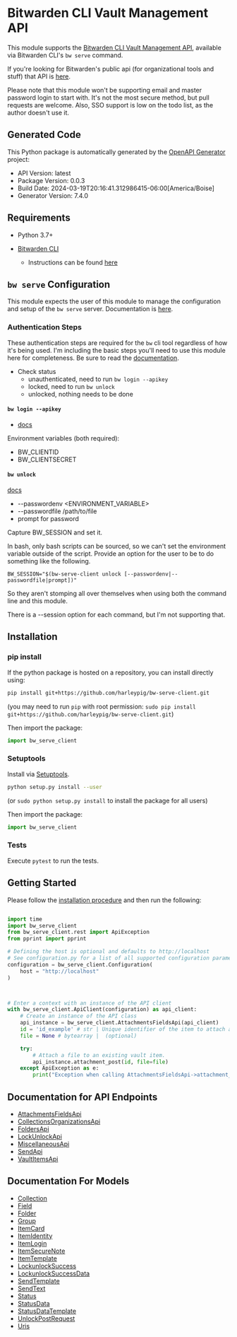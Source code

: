 # Bitwarden CLI Vault Management API

This module supports the [Bitwarden CLI Vault Management
API](https://bitwarden.com/help/vault-management-api/), available via
Bitwarden CLI's `bw serve` command.

If you're looking for Bitwarden's public api (for organizational tools and
stuff) that API is [here](https://bitwarden.com/help/api/).

Please note that this module won't be supporting email and master password
login to start with. It's not the most secure method, but pull requests are
welcome. Also, SSO support is low on the todo list, as the author doesn't use
it.

## Generated Code

This Python package is automatically generated by the [OpenAPI
Generator](https://openapi-generator.tech) project:

- API Version: latest
- Package Version: 0.0.3
- Build Date: 2024-03-19T20:16:41.312986415-06:00[America/Boise]
- Generator Version: 7.4.0

## Requirements

* Python 3.7+

* [Bitwarden
    CLI](https://bitwarden.com/download/#downloads-command-line-interface)
  - Instructions can be found
    [here](https://bitwarden.com/help/cli/#download-and-install)

## `bw serve` Configuration

This module expects the user of this module to manage the configuration and
setup of the `bw serve` server. Documentation is
[here](https://bitwarden.com/help/cli/#serve).

### Authentication Steps

These authentication steps are required for the `bw` cli tool regardless of
how it's being used. I'm including the basic steps you'll need to use this
module here for completeness. Be sure to read the
[documentation](https://bitwarden.com/help/cli/).

* Check status
  - unauthenticated, need to run `bw login --apikey`
  - locked, need to run `bw unlock`
  - unlocked, nothing needs to be done

#### `bw login --apikey`

* [docs](https://bitwarden.com/help/cli/#using-an-api-key)

Environment variables (both required):
* BW_CLIENTID
* BW_CLIENTSECRET

#### `bw unlock`

[docs](https://bitwarden.com/help/cli/#unlock)

* --passwordenv <ENVIRONMENT_VARIABLE>
* --passwordfile /path/to/file
* prompt for password

Capture BW_SESSION and set it.

In bash, only bash scripts can be sourced, so we can't set the environment
variable outside of the script. Provide an option for the user to be to do
something like the following.
```
BW_SESSION="$(bw-serve-client unlock [--passwordenv|--passwordfile|prompt])"
```
So they aren't stomping all over themselves when using both the command line
and this module.

There is a --session option for each command, but I'm not supporting that.

## Installation

### pip install

If the python package is hosted on a repository, you can install directly using:
```sh
pip install git+https://github.com/harleypig/bw-serve-client.git
```
(you may need to run `pip` with root permission: `sudo pip install
git+https://github.com/harleypig/bw-serve-client.git`)

Then import the package:
```python
import bw_serve_client
```

### Setuptools

Install via [Setuptools](http://pypi.python.org/pypi/setuptools).
```sh
python setup.py install --user
```
(or `sudo python setup.py install` to install the package for all users)

Then import the package:
```python
import bw_serve_client
```

### Tests

Execute `pytest` to run the tests.

## Getting Started

Please follow the [installation procedure](#installation--usage) and then run the following:

```python

import time
import bw_serve_client
from bw_serve_client.rest import ApiException
from pprint import pprint

# Defining the host is optional and defaults to http://localhost
# See configuration.py for a list of all supported configuration parameters.
configuration = bw_serve_client.Configuration(
    host = "http://localhost"
)



# Enter a context with an instance of the API client
with bw_serve_client.ApiClient(configuration) as api_client:
    # Create an instance of the API class
    api_instance = bw_serve_client.AttachmentsFieldsApi(api_client)
    id = 'id_example' # str | Unique identifier of the item to attach a file to.
    file = None # bytearray |  (optional)

    try:
        # Attach a file to an existing vault item.
        api_instance.attachment_post(id, file=file)
    except ApiException as e:
        print("Exception when calling AttachmentsFieldsApi->attachment_post: %s\n" % e)

```

## Documentation for API Endpoints

* [AttachmentsFieldsApi](docs/AttachmentsFieldsApi.md)
* [CollectionsOrganizationsApi](docs/CollectionsOrganizationsApi.md)
* [FoldersApi](docs/FoldersApi.md)
* [LockUnlockApi](docs/LockUnlockApi.md)
* [MiscellaneousApi](docs/MiscellaneousApi.md)
* [SendApi](docs/SendApi.md)
* [VaultItemsApi](docs/VaultItemsApi.md)


## Documentation For Models

* [Collection](docs/Collection.md)
* [Field](docs/Field.md)
* [Folder](docs/Folder.md)
* [Group](docs/Group.md)
* [ItemCard](docs/ItemCard.md)
* [ItemIdentity](docs/ItemIdentity.md)
* [ItemLogin](docs/ItemLogin.md)
* [ItemSecureNote](docs/ItemSecureNote.md)
* [ItemTemplate](docs/ItemTemplate.md)
* [LockunlockSuccess](docs/LockunlockSuccess.md)
* [LockunlockSuccessData](docs/LockunlockSuccessData.md)
* [SendTemplate](docs/SendTemplate.md)
* [SendText](docs/SendText.md)
* [Status](docs/Status.md)
* [StatusData](docs/StatusData.md)
* [StatusDataTemplate](docs/StatusDataTemplate.md)
* [UnlockPostRequest](docs/UnlockPostRequest.md)
* [Uris](docs/Uris.md)

